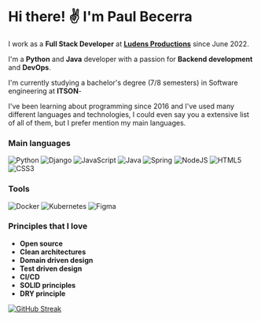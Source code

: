 # Hi there! ✌ I'm __Paul Becerra__

 I work as a __Full Stack Developer__ at __[Ludens Productions](https://github.com/ludensproductions)__ since June 2022.

I'm a __Python__ and __Java__ developer with a passion for __Backend development__ and __DevOps__.

I'm currently studying a bachelor's degree (7/8 semesters) in Software engineering at __ITSON__-

I've been learning about programming since 2016 and I've used many different languages and technologies, I could even say you a extensive list of all of them, but I prefer mention my main languages.

### Main languages

![Python](https://img.shields.io/badge/Python-3476a9?style=for-the-badge&logo=python&logoColor=white)
![Django](https://img.shields.io/badge/Django-1ea06e?style=for-the-badge&logo=django&logoColor=white)
![JavaScript](https://img.shields.io/badge/JavaScript-F7DF1C?style=for-the-badge&logo=javascript&logoColor=black)
![Java](https://img.shields.io/badge/Java-ED2025?style=for-the-badge&logo=ORACLE&logoColor=white)
![Spring](https://img.shields.io/badge/spring-%236DB33F.svg?style=for-the-badge&logo=spring&logoColor=white)
![NodeJS](https://img.shields.io/badge/NodeJS-98729?style=for-the-badge&logo=node.js&logoColor=white)
![HTML5](https://img.shields.io/badge/HTML5-E44D27?style=for-the-badge&logo=html5&logoColor=white)
![CSS3](https://img.shields.io/badge/CSS3-1572B6?style=for-the-badge&logo=css3&logoColor=white)

### Tools
![Docker](https://img.shields.io/badge/docker-%230db7ed.svg?style=for-the-badge&logo=docker&logoColor=white)
![Kubernetes](https://img.shields.io/badge/kubernetes-%23326ce5.svg?style=for-the-badge&logo=kubernetes&logoColor=white)
![Figma](https://img.shields.io/badge/figma-%23F24E1E.svg?style=for-the-badge&logo=figma&logoColor=white)

### Principles that I love

* __Open source__
* __Clean architectures__
* __Domain driven design__
* __Test driven design__
* __CI/CD__
* __SOLID principles__
* __DRY principle__

[![GitHub Streak](https://github-readme-streak-stats.herokuapp.com?user=PaulBecerra&theme=dark)](https://git.io/streak-stats)
